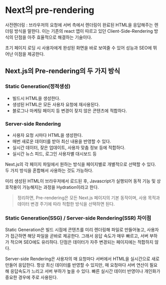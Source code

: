 # Next의 pre-rendering

사전렌더링 : 브라우저의 요청에 서버 측에서 렌더링이 완료된 HTML을 응답해주는 렌더링 방식을 말한다. 이는 기존의 react 앱이 따르고 있던 Client-Side-Rendering 방식의 단점을 아주 효율적으로 해결하는 기술이다.

초기 페이지 로딩 시 사용자에게 완성된 화면을 바로 보여줄 수 있어 성능과 SEO에 뛰어난 이점을 제공한다.

## Next.js의 Pre-rendering의 두 가지 방식

### Static Generation(정적생성)

- 빌드시 HTML을 생성한다.
- 생성된 HTML은 모든 사용자 요청에 재사용된다.
- 블로그나 마케팅 페이지 등 변경이 잦지 않은 콘텐츠에 적합하다.

### Server-side Rendering

- 사용자 요청 시마다 HTML을 생성한다.
- 매번 새로운 데이터를 받아 최신 내용을 반영할 수 있다.
- 실시간 데이터, 잦은 업데이트, 사용자 맞춤 정보 등에 적합하다.
- 실시간 뉴스 피드, 로그인 사용자별 대시보드 등

Next.js의 각 페이지 파일에서 원하는 방식을 페이지별로 개별적으로 선택할 수 있다. 두 가지 방식을 혼합해서 사용하는 것도 가능하다.

미리 생성된 HTML이 브라우저에서 로드된 후, Javascript가 실행되어 동적 기능 및 상호작용이 가능해지는 과정을 Hydration이라고 한다.

> 정리하면, Pre-rendering은 모든 Next.js 페이지의 기본 동작이며, 사용 목적과 데이터 변경 주기에 따라 적합한 방식을 선택하면 된다.

### Static Generation(SSG) / Server-side Rendering(SSR) 차이점

Static Generation은 빌드 시점에 콘텐츠를 미리 렌더링해 파일로 만들어놓고, 사용자가 접근하면 해당 파일을 곧바로 제공한다. 그래서 응답 속도가 매우 빠르고, 서버 부하가 적으며 SEO에도 유리하다. 단점은 데이터가 자주 변경되는 페이지에는 적합하지 않다.

Server-side Rendering은 사용자의 매 요청마다 서버에서 HTML을 실시간으로 새로 만들어 응답한다. 항상 최신 데이터를 반영할 수 있지만, 매 요청마다 서버 연산이 필요해 응답속도가 느리고 서버 부하가 높을 수 있다. 빠른 실시간 데이터 반영이나 개인화가 중요한 경우에 주로 사용된다.
